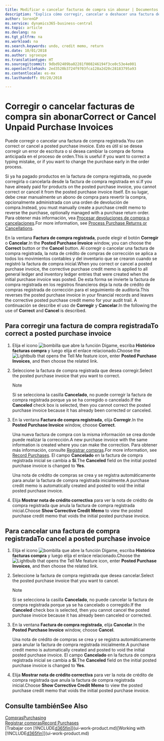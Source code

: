 ```yaml
---
title: Modificar o cancelar facturas de compra sin abonar | Documentos de Microsoft
description: "Explica cómo corregir, cancelar o deshacer una factura de compra registrada y crear automáticamente una nota de crédito de compra."
author: SorenGP
ms.service: dynamics365-business-central
ms.topic: article
ms.devlang: na
ms.tgt_pltfrm: na
ms.workload: na
ms.search.keywords: undo, credit memo, return
ms.date: 10/01/2018
ms.author: sgroespe
ms.translationtype: HT
ms.sourcegitcommit: 9dbd92409ba02281f008246194f3ce0c53e4e001
ms.openlocfilehash: 2ed3520b3724f9703fca128a2d20c28183795a93
ms.contentlocale: es-mx
ms.lasthandoff: 09/28/2018

---
```

# <a name="correct-or-cancel-unpaid-purchase-invoices"></a><span data-ttu-id="080ab-103">Corregir o cancelar facturas de compra sin abonar</span><span class="sxs-lookup"><span data-stu-id="080ab-103">Correct or Cancel Unpaid Purchase Invoices</span></span>
<span data-ttu-id="080ab-104">Puede corregir o cancelar una factura de compra registrada.</span><span class="sxs-lookup"><span data-stu-id="080ab-104">You can correct or cancel a posted purchase invoice.</span></span> <span data-ttu-id="080ab-105">Esto es útil si se desea corregir un error de escritura o si desea cambiar la compra de forma anticipada en el proceso de orden.</span><span class="sxs-lookup"><span data-stu-id="080ab-105">This is useful if you want to correct a typing mistake, or if you want to change the purchase early in the order process.</span></span>

<span data-ttu-id="080ab-106">Si ya ha pagado productos en la factura de compra registrada, no puede corregirla o cancelarla desde la factura de compra registrada en sí.</span><span class="sxs-lookup"><span data-stu-id="080ab-106">If you have already paid for products on the posted purchase invoice, you cannot correct or cancel it from the posted purchase invoice itself.</span></span> <span data-ttu-id="080ab-107">En su lugar, debe crear manualmente un abono de compra para revertir la compra, opcionalmente administrada con una orden de devolución de compra.</span><span class="sxs-lookup"><span data-stu-id="080ab-107">Instead, you must manually create a purchase credit memo to reverse the purchase, optionally managed with a purchase return order.</span></span> <span data-ttu-id="080ab-108">Para obtener más información, vea [Procesar devoluciones de compra o cancelaciones](purchasing-how-process-purchase-returns-cancellations.md).</span><span class="sxs-lookup"><span data-stu-id="080ab-108">For more information, see [Process Purchase Returns or Cancellations](purchasing-how-process-purchase-returns-cancellations.md).</span></span>

<span data-ttu-id="080ab-109">En la ventana **Factura de compra registrada**, puede elegir el botón **Corregir** o **Cancelar**.</span><span class="sxs-lookup"><span data-stu-id="080ab-109">In the **Posted Purchase Invoice** window, you can choose the **Correct** button or the **Cancel** button.</span></span> <span data-ttu-id="080ab-110">Al corregir o cancelar una factura de compra registrada, la nota de crédito de compras de corrección se aplica a todos los movimientos contables y del inventario que se crearon cuando se registró la factura de compra inicial.</span><span class="sxs-lookup"><span data-stu-id="080ab-110">When you correct or cancel a posted purchase invoice, the corrective purchase credit memo is applied to all general ledger and inventory ledger entries that were created when the initial purchase invoice was posted.</span></span> <span data-ttu-id="080ab-111">De esta forma se invierte la factura de compra registrada en los registros financieros deja la nota de crédito de compras registrada de corrección para el seguimiento de auditoria.</span><span class="sxs-lookup"><span data-stu-id="080ab-111">This reverses the posted purchase invoice in your financial records and leaves the corrective posted purchase credit memo for your audit trail.</span></span> <span data-ttu-id="080ab-112">A continuación se describe el uso de **Corregir** y **Cancelar**.</span><span class="sxs-lookup"><span data-stu-id="080ab-112">In the following the use of **Correct** and **Cancel** is described.</span></span>

## <a name="to-correct-a-posted-purchase-invoice"></a><span data-ttu-id="080ab-113">Para corregir una factura de compra registrada</span><span class="sxs-lookup"><span data-stu-id="080ab-113">To correct a posted purchase invoice</span></span>
1. <span data-ttu-id="080ab-114">Elija el icono ![bombilla que abre la función Dígame](media/ui-search/search_small.png "Dígame que desea hacer"), escriba **Histórico facturas compra** y luego elija el enlace relacionado.</span><span class="sxs-lookup"><span data-stu-id="080ab-114">Choose the ![Lightbulb that opens the Tell Me feature](media/ui-search/search_small.png "Tell me what you want to do") icon, enter **Posted Purchase Invoices**, and then choose the related link.</span></span>  
2. <span data-ttu-id="080ab-115">Seleccione la factura de compra registrada que desea corregir.</span><span class="sxs-lookup"><span data-stu-id="080ab-115">Select the posted purchase invoice that you want to correct.</span></span>  

    > [!NOTE]  
    >   <span data-ttu-id="080ab-116">Si se selecciona la casilla **Cancelado**, no puede corregir la factura de compra registrada porque ya se ha corregido o cancelado.</span><span class="sxs-lookup"><span data-stu-id="080ab-116">If the **Canceled** check box is selected, then you cannot correct the posted purchase invoice because it has already been corrected or canceled.</span></span>
3. <span data-ttu-id="080ab-117">En la ventana **Factura de compra registrada**, elija **Corregir**.</span><span class="sxs-lookup"><span data-stu-id="080ab-117">In the **Posted Purchase Invoice** window, choose **Correct**.</span></span>

    <span data-ttu-id="080ab-118">Una nueva factura de compra con la misma información se crea donde puede realizar la corrección.</span><span class="sxs-lookup"><span data-stu-id="080ab-118">A new purchase invoice with the same information is created where you can make the correction.</span></span> <span data-ttu-id="080ab-119">Para obtener más información, consulte [Registrar compras](purchasing-how-record-purchases.md).</span><span class="sxs-lookup"><span data-stu-id="080ab-119">For more information, see [Record Purchases](purchasing-how-record-purchases.md).</span></span> <span data-ttu-id="080ab-120">El campo **Cancelado** en la factura de compra registrada inicial se cambia a **Sí**.</span><span class="sxs-lookup"><span data-stu-id="080ab-120">The **Canceled** field on the initial posted purchase invoice is changed to **Yes**.</span></span>

    <span data-ttu-id="080ab-121">Una nota de crédito de compras se crea y se registra automáticamente para anular la factura de compra registrada inicialmente.</span><span class="sxs-lookup"><span data-stu-id="080ab-121">A purchase credit memo is automatically created and posted to void the initial posted purchase invoice.</span></span>
4. <span data-ttu-id="080ab-122">Elija **Mostrar nota de crédito correctiva** para ver la nota de crédito de compra registrada que anula la factura de compra registrada inicial.</span><span class="sxs-lookup"><span data-stu-id="080ab-122">Choose **Show Corrective Credit Memo** to view the posted purchase credit memo that voids the initial posted purchase invoice.</span></span>

## <a name="to-cancel-a-posted-purchase-invoice"></a><span data-ttu-id="080ab-123">Para cancelar una factura de compra registrada</span><span class="sxs-lookup"><span data-stu-id="080ab-123">To cancel a posted purchase invoice</span></span>
1. <span data-ttu-id="080ab-124">Elija el icono ![bombilla que abre la función Dígame](media/ui-search/search_small.png "Dígame que desea hacer"), escriba **Histórico facturas compra** y luego elija el enlace relacionado.</span><span class="sxs-lookup"><span data-stu-id="080ab-124">Choose the ![Lightbulb that opens the Tell Me feature](media/ui-search/search_small.png "Tell me what you want to do") icon, enter **Posted Purchase Invoices**, and then choose the related link.</span></span>  
2. <span data-ttu-id="080ab-125">Seleccione la factura de compra registrada que desea cancelar.</span><span class="sxs-lookup"><span data-stu-id="080ab-125">Select the posted purchase invoice that you want to cancel.</span></span>

    > [!NOTE]  
    >   <span data-ttu-id="080ab-126">Si se selecciona la casilla **Cancelado**, no puede cancelar la factura de compra registrada porque ya se ha cancelado o corregido.</span><span class="sxs-lookup"><span data-stu-id="080ab-126">If the **Canceled** check box is selected, then you cannot cancel the posted purchase invoice because it has already been canceled or corrected.</span></span>
3. <span data-ttu-id="080ab-127">En la ventana **Factura de compra registrada**, elija **Cancelar**.</span><span class="sxs-lookup"><span data-stu-id="080ab-127">In the **Posted Purchase Invoice** window, choose **Cancel**.</span></span>

    <span data-ttu-id="080ab-128">Una nota de crédito de compras se crea y se registra automáticamente para anular la factura de compra registrada inicialmente.</span><span class="sxs-lookup"><span data-stu-id="080ab-128">A purchase credit memo is automatically created and posted to void the initial posted purchase invoice.</span></span> <span data-ttu-id="080ab-129">El campo **Cancelado** en la factura de compra registrada inicial se cambia a **Sí**.</span><span class="sxs-lookup"><span data-stu-id="080ab-129">The **Canceled** field on the initial posted purchase invoice is changed to **Yes**.</span></span>
4. <span data-ttu-id="080ab-130">Elija **Mostrar nota de crédito correctiva** para ver la nota de crédito de compra registrada que anula la factura de compra registrada inicial.</span><span class="sxs-lookup"><span data-stu-id="080ab-130">Choose **Show Corrective Credit Memo** to view the posted purchase credit memo that voids the initial posted purchase invoice.</span></span>

## <a name="see-also"></a><span data-ttu-id="080ab-131">Consulte también</span><span class="sxs-lookup"><span data-stu-id="080ab-131">See Also</span></span>
[<span data-ttu-id="080ab-132">Compras</span><span class="sxs-lookup"><span data-stu-id="080ab-132">Purchasing</span></span>](purchasing-manage-purchasing.md)  
[<span data-ttu-id="080ab-133">Registrar compras</span><span class="sxs-lookup"><span data-stu-id="080ab-133">Record Purchases</span></span>](purchasing-how-record-purchases.md)  
<span data-ttu-id="080ab-134">[Trabajar con [!INCLUDE[d365fin](includes/d365fin_md.md)]](ui-work-product.md)</span><span class="sxs-lookup"><span data-stu-id="080ab-134">[Working with [!INCLUDE[d365fin](includes/d365fin_md.md)]](ui-work-product.md)</span></span>

